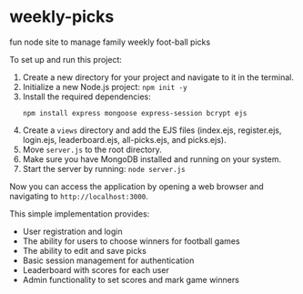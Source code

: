 # weekly-picks
fun node site to manage family weekly foot-ball picks

To set up and run this project:

1. Create a new directory for your project and navigate to it in the terminal.
2. Initialize a new Node.js project: `npm init -y`
3. Install the required dependencies:
   ```
   npm install express mongoose express-session bcrypt ejs
   ```
4. Create a `views` directory and add the EJS files (index.ejs, register.ejs, login.ejs, leaderboard.ejs, all-picks.ejs, and picks.ejs).
5. Move `server.js` to the root directory.
6. Make sure you have MongoDB installed and running on your system.
7. Start the server by running: `node server.js`

Now you can access the application by opening a web browser and navigating to `http://localhost:3000`.

This simple implementation provides:
- User registration and login
- The ability for users to choose winners for football games
- The ability to edit and save picks
- Basic session management for authentication
- Leaderboard with scores for each user
- Admin functionality to set scores and mark game winners
